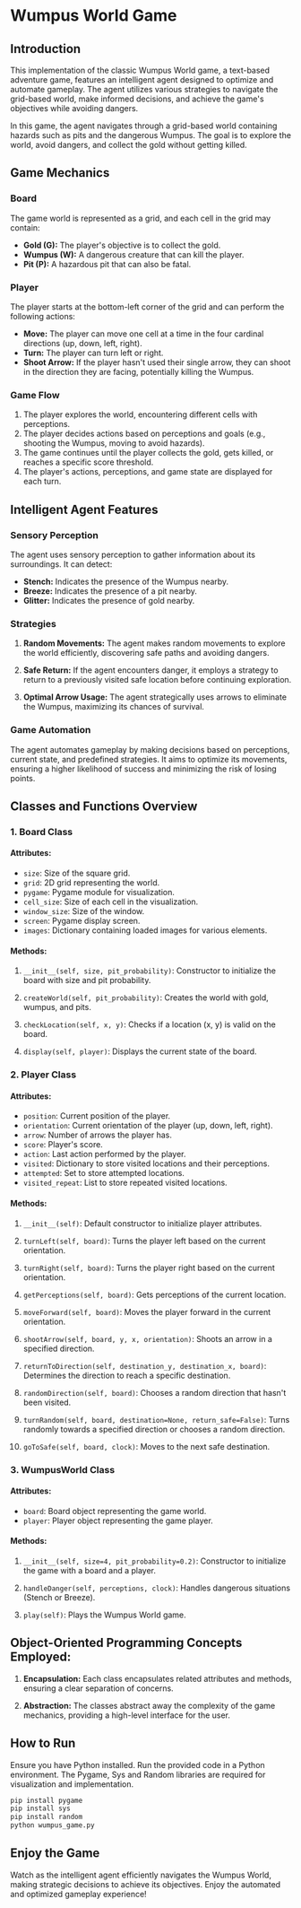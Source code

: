 # Wumpus World Game

## Introduction

This implementation of the classic Wumpus World game, a text-based adventure game, features an intelligent agent designed to optimize and automate gameplay. The agent utilizes various strategies to navigate the grid-based world, make informed decisions, and achieve the game's objectives while avoiding dangers. 

In this game, the agent navigates through a grid-based world containing hazards such as pits and the dangerous Wumpus. The goal is to explore the world, avoid dangers, and collect the gold without getting killed.

## Game Mechanics

### Board

The game world is represented as a grid, and each cell in the grid may contain:

- **Gold (G):** The player's objective is to collect the gold.
- **Wumpus (W):** A dangerous creature that can kill the player.
- **Pit (P):** A hazardous pit that can also be fatal.
  
### Player

The player starts at the bottom-left corner of the grid and can perform the following actions:

- **Move:** The player can move one cell at a time in the four cardinal directions (up, down, left, right).
- **Turn:** The player can turn left or right.
- **Shoot Arrow:** If the player hasn't used their single arrow, they can shoot in the direction they are facing, potentially killing the Wumpus.

### Game Flow

1. The player explores the world, encountering different cells with perceptions.
2. The player decides actions based on perceptions and goals (e.g., shooting the Wumpus, moving to avoid hazards).
3. The game continues until the player collects the gold, gets killed, or reaches a specific score threshold.
4. The player's actions, perceptions, and game state are displayed for each turn.

## Intelligent Agent Features

### Sensory Perception

The agent uses sensory perception to gather information about its surroundings. It can detect:

- **Stench:** Indicates the presence of the Wumpus nearby.
- **Breeze:** Indicates the presence of a pit nearby.
- **Glitter:** Indicates the presence of gold nearby.

### Strategies

1. **Random Movements:** The agent makes random movements to explore the world efficiently, discovering safe paths and avoiding dangers.

2. **Safe Return:** If the agent encounters danger, it employs a strategy to return to a previously visited safe location before continuing exploration.

3. **Optimal Arrow Usage:** The agent strategically uses arrows to eliminate the Wumpus, maximizing its chances of survival.

### Game Automation

The agent automates gameplay by making decisions based on perceptions, current state, and predefined strategies. It aims to optimize its movements, ensuring a higher likelihood of success and minimizing the risk of losing points.

## Classes and Functions Overview

### 1. **Board Class**

#### Attributes:

- `size`: Size of the square grid.
- `grid`: 2D grid representing the world.
- `pygame`: Pygame module for visualization.
- `cell_size`: Size of each cell in the visualization.
- `window_size`: Size of the window.
- `screen`: Pygame display screen.
- `images`: Dictionary containing loaded images for various elements.

#### Methods:

1. `__init__(self, size, pit_probability)`: Constructor to initialize the board with size and pit probability.

2. `createWorld(self, pit_probability)`: Creates the world with gold, wumpus, and pits.

3. `checkLocation(self, x, y)`: Checks if a location (x, y) is valid on the board.

4. `display(self, player)`: Displays the current state of the board.

### 2. **Player Class**

#### Attributes:

- `position`: Current position of the player.
- `orientation`: Current orientation of the player (up, down, left, right).
- `arrow`: Number of arrows the player has.
- `score`: Player's score.
- `action`: Last action performed by the player.
- `visited`: Dictionary to store visited locations and their perceptions.
- `attempted`: Set to store attempted locations.
- `visited_repeat`: List to store repeated visited locations.

#### Methods:

1. `__init__(self)`: Default constructor to initialize player attributes.

2. `turnLeft(self, board)`: Turns the player left based on the current orientation.

3. `turnRight(self, board)`: Turns the player right based on the current orientation.

4. `getPerceptions(self, board)`: Gets perceptions of the current location.

5. `moveForward(self, board)`: Moves the player forward in the current orientation.

6. `shootArrow(self, board, y, x, orientation)`: Shoots an arrow in a specified direction.

7. `returnToDirection(self, destination_y, destination_x, board)`: Determines the direction to reach a specific destination.

8. `randomDirection(self, board)`: Chooses a random direction that hasn't been visited.

9. `turnRandom(self, board, destination=None, return_safe=False)`: Turns randomly towards a specified direction or chooses a random direction.

10. `goToSafe(self, board, clock)`: Moves to the next safe destination.

### 3. **WumpusWorld Class**

#### Attributes:

- `board`: Board object representing the game world.
- `player`: Player object representing the game player.

#### Methods:

1. `__init__(self, size=4, pit_probability=0.2)`: Constructor to initialize the game with a board and a player.

2. `handleDanger(self, perceptions, clock)`: Handles dangerous situations (Stench or Breeze).

3. `play(self)`: Plays the Wumpus World game.

## Object-Oriented Programming Concepts Employed:

1. **Encapsulation:** Each class encapsulates related attributes and methods, ensuring a clear separation of concerns.

2. **Abstraction:** The classes abstract away the complexity of the game mechanics, providing a high-level interface for the user.

## How to Run

Ensure you have Python installed. Run the provided code in a Python environment. The Pygame, Sys and Random libraries are required for visualization and implementation.

```bash
pip install pygame
pip install sys
pip install random
python wumpus_game.py
```


## Enjoy the Game
Watch as the intelligent agent efficiently navigates the Wumpus World, making strategic decisions to achieve its objectives. Enjoy the automated and optimized gameplay experience!